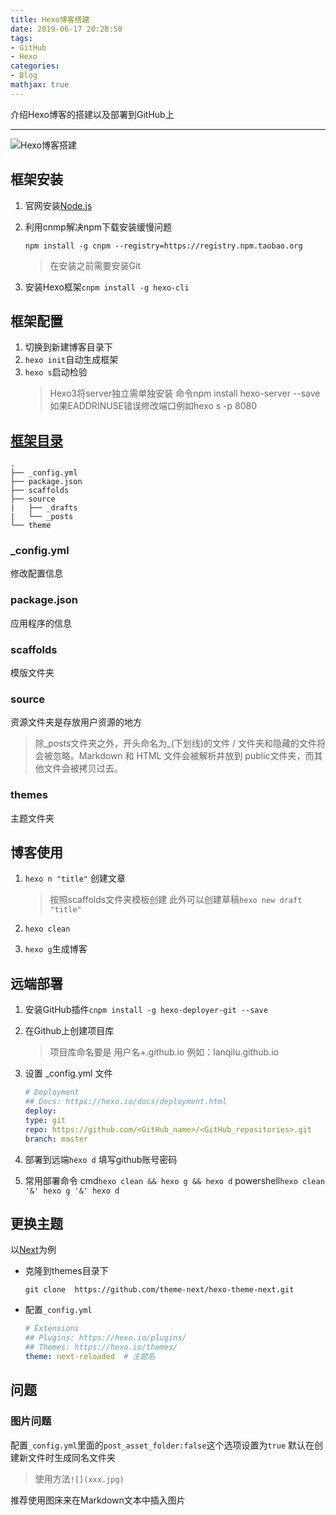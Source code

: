 ```yaml
---
title: Hexo博客搭建
date: 2019-06-17 20:28:50
tags: 
- GitHub
- Hexo
categories:
- Blog
mathjax: true
---
```


介绍Hexo博客的搭建以及部署到GitHub上

---

![Hexo博客搭建](https://puui.qpic.cn/fans_admin/0/3_1206436828_1572055658592/0)

## 框架安装

1. 官网安装[Node.js](<http://nodejs.cn/download/>)

2. 利用cnmp解决npm下载安装缓慢问题

   ```shell
   npm install -g cnpm --registry=https://registry.npm.taobao.org
   ```

   > 在安装之前需要安装Git

3. 安装Hexo框架`cnpm install -g hexo-cli`

## 框架配置

1. 切换到新建博客目录下
2. `hexo init`自动生成框架
3. `hexo s`启动检验
   > Hexo3将server独立需单独安装
   > 命令npm install hexo-server --save
   > 如果EADDRINUSE错误修改端口例如hexo s -p 8080

<!--more-->
## [框架目录](https://hexo.io/zh-cn/docs/setup)

```shell
.
├── _config.yml
├── package.json
├── scaffolds
├── source
|   ├── _drafts
|   └── _posts
└── theme
```

### _config.yml

修改配置信息

### package.json

应用程序的信息

### scaffolds

模版文件夹

### source

资源文件夹是存放用户资源的地方

> 除_posts文件夹之外，开头命名为_(下划线)的文件 / 文件夹和隐藏的文件将会被忽略。Markdown 和 HTML 文件会被解析并放到 public文件夹，而其他文件会被拷贝过去。

### themes

主题文件夹

## 博客使用

1. `hexo n "title"` 创建文章

   > 按照scaffolds文件夹模板创建
   > 此外可以创建草稿`hexo new draft "title"`
2. `hexo clean`
3. `hexo g`生成博客

## 远端部署

1. 安装GitHub插件`cnpm install -g hexo-deployer-git --save`
2. 在Github上创建项目库
   > 项目库命名要是   用户名+.github.io   例如：lanqilu.github.io
3. 设置 _config.yml 文件

   ```yml
   # Deployment
   ## Docs: https://hexo.io/docs/deployment.html
   deploy:
   type: git
   repo: https://github.com/<GitHub_name>/<GitHub_repositories>.git
   branch: master
   ```

4. 部署到远端`hexo d`
   填写github账号密码
5. 常用部署命令
   cmd`hexo clean && hexo g && hexo d`
   powershell`hexo clean '&' hexo g '&' hexo d`

## 更换主题

以[Next](https://github.com/theme-next/hexo-theme-next)为例

+ 克隆到themes目录下

  ```shell
  git clone  https://github.com/theme-next/hexo-theme-next.git
  ```

+ 配置`_config.yml`

   ```yml
   # Extensions
   ## Plugins: https://hexo.io/plugins/
   ## Themes: https://hexo.io/themes/
   theme: next-reloaded  # 主题名
   ```

## 问题

### 图片问题

配置`_config.yml`里面的`post_asset_folder:false`这个选项设置为`true`
默认在创建新文件时生成同名文件夹
> 使用方法`![](xxx.jpg)`

推荐使用图床来在Markdown文本中插入图片
